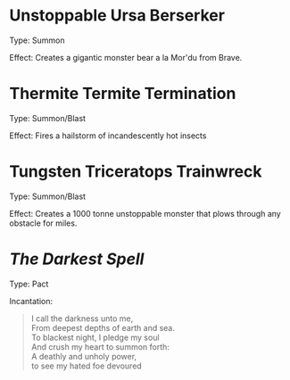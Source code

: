 # Unstoppable Ursa Berserker

Type: Summon

Effect: Creates a gigantic monster bear a la Mor'du from Brave.

# Thermite Termite Termination

Type: Summon/Blast

Effect: Fires a hailstorm of incandescently hot insects

# Tungsten Triceratops Trainwreck

Type: Summon/Blast

Effect: Creates a 1000 tonne unstoppable monster that plows through any obstacle
for miles.

# _The Darkest Spell_

Type: Pact

Incantation:

> I call the darkness unto me,  
> From deepest depths of earth and sea.  
> To blackest night, I pledge my soul  
> And crush my heart to summon forth:  
> A deathly and unholy power,  
> to see my hated foe devoured  



